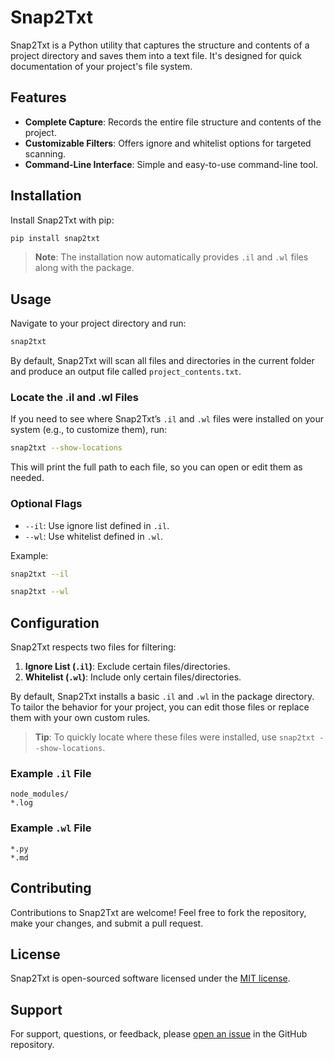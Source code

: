 # Snap2Txt

Snap2Txt is a Python utility that captures the structure and contents of a project directory and saves them into a text file. It's designed for quick documentation of your project's file system.

## Features

- **Complete Capture**: Records the entire file structure and contents of the project.
- **Customizable Filters**: Offers ignore and whitelist options for targeted scanning.
- **Command-Line Interface**: Simple and easy-to-use command-line tool.

## Installation

Install Snap2Txt with pip:

```bash
pip install snap2txt
```

> **Note**: The installation now automatically provides `.il` and `.wl` files along with the package.

## Usage

Navigate to your project directory and run:

```bash
snap2txt
```

By default, Snap2Txt will scan all files and directories in the current folder and produce an output file called `project_contents.txt`.

### Locate the .il and .wl Files

If you need to see where Snap2Txt’s `.il` and `.wl` files were installed on your system (e.g., to customize them), run:

```bash
snap2txt --show-locations
```

This will print the full path to each file, so you can open or edit them as needed.

### Optional Flags

- `--il`: Use ignore list defined in `.il`.
- `--wl`: Use whitelist defined in `.wl`.

Example:

```bash
snap2txt --il
```

```bash
snap2txt --wl
```

## Configuration

Snap2Txt respects two files for filtering:

1. **Ignore List (`.il`)**: Exclude certain files/directories.
2. **Whitelist (`.wl`)**: Include only certain files/directories.

By default, Snap2Txt installs a basic `.il` and `.wl` in the package directory. To tailor the behavior for your project, you can edit those files or replace them with your own custom rules.

> **Tip**: To quickly locate where these files were installed, use `snap2txt --show-locations`.

### Example `.il` File

```text
node_modules/
*.log
```

### Example `.wl` File

```text
*.py
*.md
```

## Contributing

Contributions to Snap2Txt are welcome! Feel free to fork the repository, make your changes, and submit a pull request.

## License

Snap2Txt is open-sourced software licensed under the [MIT license](LICENSE).

## Support

For support, questions, or feedback, please [open an issue](https://github.com/vorniches/snap2txt/issues) in the GitHub repository.